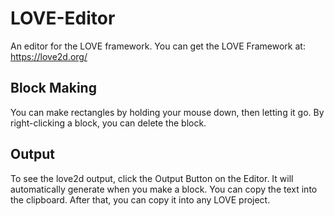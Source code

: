 # LOVE-Editor
An editor for the LOVE framework. You can get the LOVE Framework at: https://love2d.org/ 



## Block Making
You can make rectangles by holding your mouse down, then letting it go. By right-clicking a block, you can delete the block.

## Output
To see the love2d output, click the Output Button on the Editor. It will automatically generate when you make a block.
You can copy the text into the clipboard. After that, you can copy it into any LOVE project.
